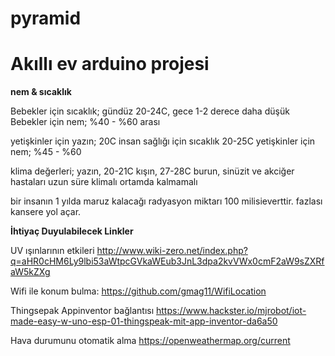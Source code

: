 # pyramid


<h1>Akıllı ev arduino projesi</h1>

<b>nem & sıcaklık</b>

Bebekler için sıcaklık; gündüz 20-24C, gece 1-2 derece daha düşük
Bebekler için nem; %40 - %60 arası

yetişkinler için yazın; 20C 
insan sağlığı için sıcaklık 20-25C 
yetişkinler için nem; %45 - %60

klima değerleri; yazın, 20-21C kışın, 27-28C
burun, sinüzit ve akciğer hastaları uzun süre klimalı ortamda kalmamalı

bir insanın 1 yılda maruz kalacağı radyasyon miktarı 100 milisieverttir. fazlası kansere yol açar.



<b>İhtiyaç Duyulabilecek Linkler</b>

UV ışınlarının etkileri
http://www.wiki-zero.net/index.php?q=aHR0cHM6Ly9lbi53aWtpcGVkaWEub3JnL3dpa2kvVWx0cmF2aW9sZXRfaW5kZXg

Wifi ile konum bulma:
https://github.com/gmag11/WifiLocation

Thingsepak Appinventor bağlantısı
https://www.hackster.io/mjrobot/iot-made-easy-w-uno-esp-01-thingspeak-mit-app-inventor-da6a50

Hava durumunu otomatik alma
https://openweathermap.org/current
